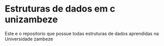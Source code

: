 # Estruturas de dados em c unizambeze
 Este e o repositorio que possue todas estruturas de dados aprendidas na Universidade zambeze
